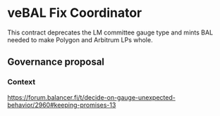 # veBAL Fix Coordinator

This contract deprecates the LM committee gauge type and mints BAL needed to make Polygon and Arbitrum LPs whole.

## Governance proposal

### Context

<https://forum.balancer.fi/t/decide-on-gauge-unexpected-behavior/2960#keeping-promises-13>
